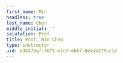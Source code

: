 ```yaml
---
first_name: Min
headless: true
last_name: Chen
middle_initial: ''
salutation: Prof.
title: Prof. Min Chen
type: instructor
uid: e3b273af-f671-efcf-eb67-0e4db270cc1d
---
```

